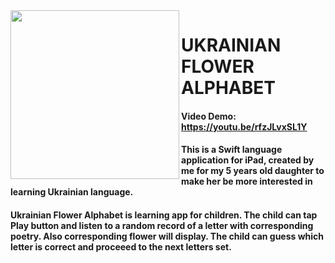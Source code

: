 <img align="left" src="../Ukr_flower_alphabet.gif" width="270"/>

#  UKRAINIAN FLOWER ALPHABET


#### Video Demo:  <https://youtu.be/rfzJLvxSL1Y>

#### This is a Swift language application for iPad, created by me for my 5 years old daughter to make her be more interested in learning Ukrainian language.

#### Ukrainian Flower Alphabet is learning app for children. The child can tap Play button and listen to a random record of a letter with corresponding poetry. Also corresponding flower will display. The child can guess which letter is correct and proceeed to the next letters set.

